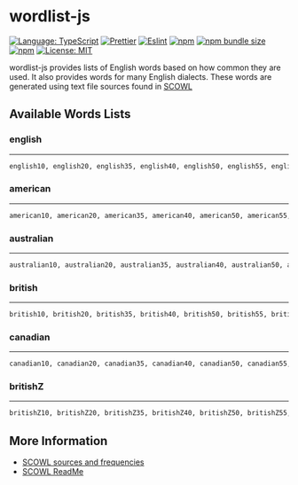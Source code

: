 # wordlist-js

[![Language: TypeScript](https://img.shields.io/badge/language-typescript-%233178C6.svg?style=flat&logo=typescript)](https://www.typescriptlang.org/)
[![Prettier](https://img.shields.io/badge/code--formatter-prettier-%23F7B93E?style=flat&logo=prettier)](https://prettier.io/)
[![Eslint](https://img.shields.io/badge/linter-eslint-%234B32C3?style=flat&logo=eslint)](https://eslint.org/)
[![npm](https://img.shields.io/npm/v/wordlist-js)](https://www.npmjs.com/package/wordlist-js)
[![npm bundle size](https://img.shields.io/bundlephobia/min/wordlist-js)](https://www.npmjs.com/package/wordlist-js)
[![npm](https://img.shields.io/npm/dw/wordlist-js)](https://www.npmjs.com/package/wordlist-js)
[![License: MIT](https://img.shields.io/badge/license-MIT-brightgreen.svg?style=flat&logo=license)](https://github.com/navneetsharmaui/sveltekit-blog/blob/main/LICENSE)

wordlist-js provides lists of English words based on how common they are used. It also provides words for many English dialects. These words are generated using text file sources found in [SCOWL](http://wordlist.aspell.net/)

## Available Words Lists
### english
---
```sh
english10, english20, english35, english40, english50, english55, english60, englishAll
```
### american
---
```sh
american10, american20, american35, american40, american50, american55, american60, americanAll
```
### australian
---
```sh
australian10, australian20, australian35, australian40, australian50, australian55, australian60, australianAll
```
### british
---
```sh
british10, british20, british35, british40, british50, british55, british60, britishAll
```
### canadian
---
```sh
canadian10, canadian20, canadian35, canadian40, canadian50, canadian55, canadian60, canadianAll
```
### britishZ
---
```sh
britishZ10, britishZ20, britishZ35, britishZ40, britishZ50, britishZ55, britishZ60, britishZAll
```

## More Information
  - [SCOWL sources and frequencies](./src/assets/README.md)
  - [SCOWL ReadMe](http://wordlist.aspell.net/scowl-readme/)
